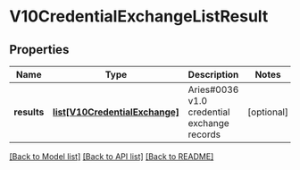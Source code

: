 # V10CredentialExchangeListResult

## Properties
Name | Type | Description | Notes
------------ | ------------- | ------------- | -------------
**results** | [**list[V10CredentialExchange]**](V10CredentialExchange.md) | Aries#0036 v1.0 credential exchange records | [optional] 

[[Back to Model list]](../README.md#documentation-for-models) [[Back to API list]](../README.md#documentation-for-api-endpoints) [[Back to README]](../README.md)


